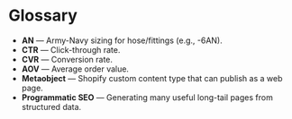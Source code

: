# Glossary
- **AN** — Army-Navy sizing for hose/fittings (e.g., -6AN).
- **CTR** — Click-through rate.
- **CVR** — Conversion rate.
- **AOV** — Average order value.
- **Metaobject** — Shopify custom content type that can publish as a web page.
- **Programmatic SEO** — Generating many useful long-tail pages from structured data.

